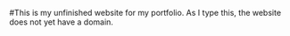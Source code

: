 #This is my unfinished website for my portfolio.
As I type this, the website does not yet have a domain. 